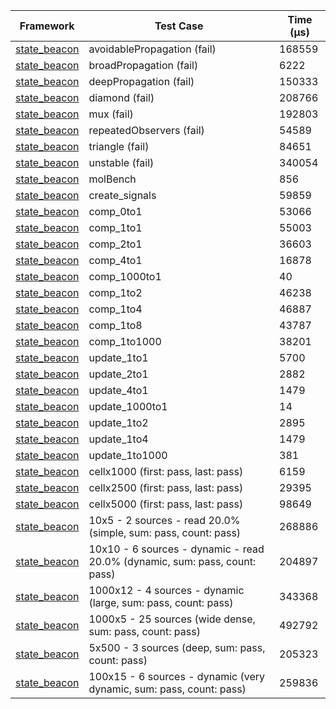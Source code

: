| Framework | Test Case | Time (μs) |
| --- | --- | --- |
| [state_beacon](https://github.com/jinyus/dart_beacon) | avoidablePropagation (fail) | 168559 |
| [state_beacon](https://github.com/jinyus/dart_beacon) | broadPropagation (fail) | 6222 |
| [state_beacon](https://github.com/jinyus/dart_beacon) | deepPropagation (fail) | 150333 |
| [state_beacon](https://github.com/jinyus/dart_beacon) | diamond (fail) | 208766 |
| [state_beacon](https://github.com/jinyus/dart_beacon) | mux (fail) | 192803 |
| [state_beacon](https://github.com/jinyus/dart_beacon) | repeatedObservers (fail) | 54589 |
| [state_beacon](https://github.com/jinyus/dart_beacon) | triangle (fail) | 84651 |
| [state_beacon](https://github.com/jinyus/dart_beacon) | unstable (fail) | 340054 |
| [state_beacon](https://github.com/jinyus/dart_beacon) | molBench | 856 |
| [state_beacon](https://github.com/jinyus/dart_beacon) | create_signals | 59859 |
| [state_beacon](https://github.com/jinyus/dart_beacon) | comp_0to1 | 53066 |
| [state_beacon](https://github.com/jinyus/dart_beacon) | comp_1to1 | 55003 |
| [state_beacon](https://github.com/jinyus/dart_beacon) | comp_2to1 | 36603 |
| [state_beacon](https://github.com/jinyus/dart_beacon) | comp_4to1 | 16878 |
| [state_beacon](https://github.com/jinyus/dart_beacon) | comp_1000to1 | 40 |
| [state_beacon](https://github.com/jinyus/dart_beacon) | comp_1to2 | 46238 |
| [state_beacon](https://github.com/jinyus/dart_beacon) | comp_1to4 | 46887 |
| [state_beacon](https://github.com/jinyus/dart_beacon) | comp_1to8 | 43787 |
| [state_beacon](https://github.com/jinyus/dart_beacon) | comp_1to1000 | 38201 |
| [state_beacon](https://github.com/jinyus/dart_beacon) | update_1to1 | 5700 |
| [state_beacon](https://github.com/jinyus/dart_beacon) | update_2to1 | 2882 |
| [state_beacon](https://github.com/jinyus/dart_beacon) | update_4to1 | 1479 |
| [state_beacon](https://github.com/jinyus/dart_beacon) | update_1000to1 | 14 |
| [state_beacon](https://github.com/jinyus/dart_beacon) | update_1to2 | 2895 |
| [state_beacon](https://github.com/jinyus/dart_beacon) | update_1to4 | 1479 |
| [state_beacon](https://github.com/jinyus/dart_beacon) | update_1to1000 | 381 |
| [state_beacon](https://github.com/jinyus/dart_beacon) | cellx1000 (first: pass, last: pass) | 6159 |
| [state_beacon](https://github.com/jinyus/dart_beacon) | cellx2500 (first: pass, last: pass) | 29395 |
| [state_beacon](https://github.com/jinyus/dart_beacon) | cellx5000 (first: pass, last: pass) | 98649 |
| [state_beacon](https://github.com/jinyus/dart_beacon) | 10x5 - 2 sources - read 20.0% (simple, sum: pass, count: pass) | 268886 |
| [state_beacon](https://github.com/jinyus/dart_beacon) | 10x10 - 6 sources - dynamic - read 20.0% (dynamic, sum: pass, count: pass) | 204897 |
| [state_beacon](https://github.com/jinyus/dart_beacon) | 1000x12 - 4 sources - dynamic (large, sum: pass, count: pass) | 343368 |
| [state_beacon](https://github.com/jinyus/dart_beacon) | 1000x5 - 25 sources (wide dense, sum: pass, count: pass) | 492792 |
| [state_beacon](https://github.com/jinyus/dart_beacon) | 5x500 - 3 sources (deep, sum: pass, count: pass) | 205323 |
| [state_beacon](https://github.com/jinyus/dart_beacon) | 100x15 - 6 sources - dynamic (very dynamic, sum: pass, count: pass) | 259836 |
